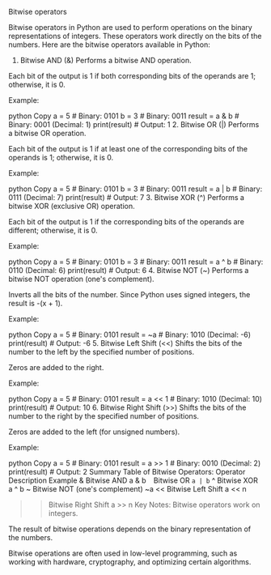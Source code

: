 Bitwise operators

Bitwise operators in Python are used to perform operations on the binary representations of integers. These operators work directly on the bits of the numbers. Here are the bitwise operators available in Python:

1. Bitwise AND (&)
Performs a bitwise AND operation.

Each bit of the output is 1 if both corresponding bits of the operands are 1; otherwise, it is 0.

Example:

python
Copy
a = 5  # Binary: 0101
b = 3  # Binary: 0011
result = a & b  # Binary: 0001 (Decimal: 1)
print(result)  # Output: 1
2. Bitwise OR (|)
Performs a bitwise OR operation.

Each bit of the output is 1 if at least one of the corresponding bits of the operands is 1; otherwise, it is 0.

Example:

python
Copy
a = 5  # Binary: 0101
b = 3  # Binary: 0011
result = a | b  # Binary: 0111 (Decimal: 7)
print(result)  # Output: 7
3. Bitwise XOR (^)
Performs a bitwise XOR (exclusive OR) operation.

Each bit of the output is 1 if the corresponding bits of the operands are different; otherwise, it is 0.

Example:

python
Copy
a = 5  # Binary: 0101
b = 3  # Binary: 0011
result = a ^ b  # Binary: 0110 (Decimal: 6)
print(result)  # Output: 6
4. Bitwise NOT (~)
Performs a bitwise NOT operation (one's complement).

Inverts all the bits of the number. Since Python uses signed integers, the result is -(x + 1).

Example:

python
Copy
a = 5  # Binary: 0101
result = ~a  # Binary: 1010 (Decimal: -6)
print(result)  # Output: -6
5. Bitwise Left Shift (<<)
Shifts the bits of the number to the left by the specified number of positions.

Zeros are added to the right.

Example:

python
Copy
a = 5  # Binary: 0101
result = a << 1  # Binary: 1010 (Decimal: 10)
print(result)  # Output: 10
6. Bitwise Right Shift (>>)
Shifts the bits of the number to the right by the specified number of positions.

Zeros are added to the left (for unsigned numbers).

Example:

python
Copy
a = 5  # Binary: 0101
result = a >> 1  # Binary: 0010 (Decimal: 2)
print(result)  # Output: 2
Summary Table of Bitwise Operators:
Operator Description Example
& Bitwise AND a & b
` ` Bitwise OR `a | b`
^ Bitwise XOR a ^ b
~ Bitwise NOT (one's complement) ~a
<< Bitwise Left Shift a << n
>> Bitwise Right Shift a >> n
Key Notes:
Bitwise operators work on integers.

The result of bitwise operations depends on the binary representation of the numbers.

Bitwise operations are often used in low-level programming, such as working with hardware, cryptography, and optimizing certain algorithms.
